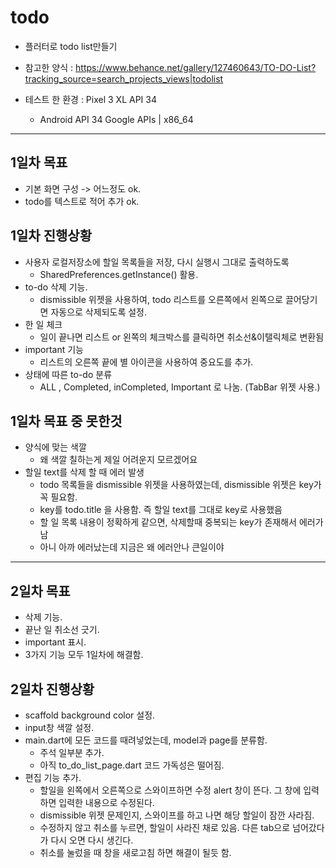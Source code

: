 # todo

- 플러터로 todo list만들기

- 참고한 양식 : https://www.behance.net/gallery/127460643/TO-DO-List?tracking_source=search_projects_views|todolist

- 테스트 한 환경 : Pixel 3 XL API 34
    - Android API 34 Google APIs | x86_64
---
## 1일차 목표
 - 기본 화면 구성 -> 어느정도 ok.
 - todo를 텍스트로 적어 추가 ok.
 
## 1일차 진행상황
 - 사용자 로컬저장소에 할일 목록들을 저장, 다시 실행시 그대로 출력하도록
    - SharedPreferences.getInstance() 활용.
 - to-do 삭제 기능.
    - dismissible 위젯을 사용하여, todo 리스트를 오른쪽에서 왼쪽으로 끌어당기면 자동으로 삭제되도록 설정.
 - 한 일 체크
    - 일이 끝나면 리스트 or 왼쪽의 체크박스를 클릭하면 취소선&이탤릭체로 변환됨
 - important 기능
    - 리스트의 오른쪽 끝에 별 아이콘을 사용하여 중요도를 추가.
 - 상태에 따른 to-do 분류
    - ALL , Completed, inCompleted, Important 로 나눔. (TabBar 위젯 사용.)
 
 ## 1일차 목표 중 못한것
 - 양식에 맞는 색깔
    - 왜 색깔 칠하는게 제일 어려운지 모르겠어요
 - 할일 text를 삭제 할 때 에러 발생
    - todo 목록들을 dismissible 위젯을 사용하였는데, dismissible 위젯은 key가 꼭 필요함.
    - key를 todo.title 을 사용함. 즉 할일 text를 그대로 key로 사용했음
    - 할 일 목록 내용이 정확하게 같으면, 삭제할때 중복되는 key가 존재해서 에러가 남
    - 아니 아까 에러났는데 지금은 왜 에러안나 큰일이야

---
## 2일차 목표
 - 삭제 기능.
 - 끝난 일 취소선 긋기.
 - important 표시.
 - 3가지 기능 모두 1일차에 해결함.

## 2일차 진행상황
 - scaffold background color 설정.
 - input창 색깔 설정.
 - main.dart에 모든 코드를 때려넣었는데, model과 page를 분류함.
   - 주석 일부분 추가.
   - 아직 to_do_list_page.dart 코드 가독성은 떨어짐.
 - 편집 기능 추가.
   - 할일을 왼쪽에서 오른쪽으로 스와이프하면 수정 alert 창이 뜬다. 그 창에 입력하면 입력한 내용으로 수정된다.
   - dismissible 위젯 문제인지, 스와이프를 하고 나면 해당 할일이 잠깐 사라짐.
   - 수정하지 않고 취소를 누르면, 할일이 사라진 채로 있음. 다른 tab으로 넘어갔다가 다시 오면 다시 생긴다.
   - 취소를 눌렀을 때 창을 새로고침 하면 해결이 될듯 함.